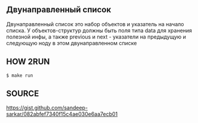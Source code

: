 ## Двунаправленный список
Двунаправленный список это набор объектов и указатель на начало списка. У объектов-структур должны быть поля типа data для хранения полезной инфы, а также previous и next - указатели на предыдущую и следующую ноду в этом двунаправленном списке

## HOW 2RUN
```
$ make run
```

## SOURCE
https://gist.github.com/sandeep-sarkar/082abfef7340f15c4ae030e6aa7ecb01